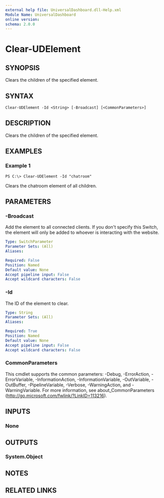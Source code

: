 ```yaml
---
external help file: UniversalDashboard.dll-Help.xml
Module Name: UniversalDashboard
online version:
schema: 2.0.0
---
```


# Clear-UDElement

## SYNOPSIS
Clears the children of the specified element. 

## SYNTAX

```
Clear-UDElement -Id <String> [-Broadcast] [<CommonParameters>]
```

## DESCRIPTION
Clears the children of the specified element. 

## EXAMPLES

### Example 1
```
PS C:\> Clear-UDElement -Id "chatroom"
```

Clears the chatroom element of all children. 

## PARAMETERS

### -Broadcast
Add the element to all connected clients. If you don't specify this Switch, the element will only be added to whoever is interacting with the website.

```yaml
Type: SwitchParameter
Parameter Sets: (All)
Aliases:

Required: False
Position: Named
Default value: None
Accept pipeline input: False
Accept wildcard characters: False
```

### -Id
The ID of the element to clear. 

```yaml
Type: String
Parameter Sets: (All)
Aliases:

Required: True
Position: Named
Default value: None
Accept pipeline input: False
Accept wildcard characters: False
```

### CommonParameters
This cmdlet supports the common parameters: -Debug, -ErrorAction, -ErrorVariable, -InformationAction, -InformationVariable, -OutVariable, -OutBuffer, -PipelineVariable, -Verbose, -WarningAction, and -WarningVariable. For more information, see about_CommonParameters (http://go.microsoft.com/fwlink/?LinkID=113216).

## INPUTS

### None

## OUTPUTS

### System.Object

## NOTES

## RELATED LINKS
